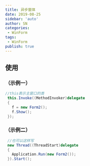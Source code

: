 ```yaml
---
title: 异步窗体
date: 2019-08-25
sidebar: 'auto'
author: SN
categories: 
 - WinForm
tags:
 - WinForm
publish: true
---
```


## 使用

### （示例一）

```csharp
//this表示主窗口的类
 this.Invoke((MethodInvoker)delegate
 {
   f = new Form2();
   f.Show();
 });
```

### （示例二）
```csharp
 //也可以这样写
 new Thread((ThreadStart)delegate
 {
   Application.Run(new Form2());
 }).Start();
```